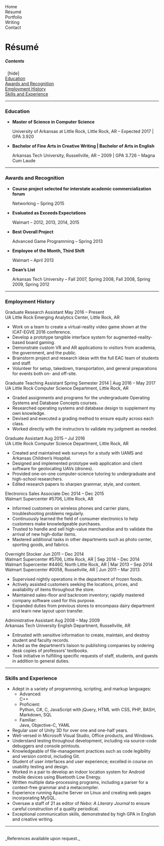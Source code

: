 <script src="https://code.jquery.com/jquery-3.2.1.min.js"></script>
<script src="/assets/js/menu-nav.js"></script>
<script src="/assets/js/toggle-toc.js"></script>

<div id="site-menu" class="site-menu">
  <div id="site-menu-button-containter-home" class="site-menu-button-container">
    <div id="site-menu-button-home" class="site-menu-button">
      <span class="site-menu-button-text">Home</span>
    </div>
  </div>
  <div id="site-menu-button-container-resume" class="site-menu-button-container">
    <div id="site-menu-button-resume" class="site-menu-button disabled">
      <span class="site-menu-button-text">R&#233;sum&#233;</span>
    </div>
  </div>
  <div id="site-menu-button-container-portfolio" class="site-menu-button-container">
    <div id="site-menu-button-portfolio" class="site-menu-button">
      <span class="site-menu-button-text">Portfolio</span>
    </div>
  </div>
  <div id="site-menu-button-container-writing" class="site-menu-button-container">
    <div id="site-menu-button-writing" class="site-menu-button">
      <span class="site-menu-button-text">Writing</span>
    </div>
  </div>
  <div id="site-menu-button-container-contact" class="site-menu-button-container">
    <div id="site-menu-button-contact" class="site-menu-button">
      <span class="site-menu-button-text">Contact</span>
    </div>
  </div>
</div>

# R&#233;sum&#233; #

<nav class="toc">
  <div class="toc-title">
    <h5 class="toc-title-text">Contents</h5>
    &nbsp;
    [<a class="smaller-text toc-toggle-text" onclick="toggleTOC()">hide</a>]
  </div>
  <div class="toc-headings">
    <a href="#education">Education</a><br>
    <a href="#awards-and-recognition">Awards and Recognition</a><br>
    <a href="#employment-history">Employment History</a><br>
    <a href="#skills-and-experience">Skills and Experience</a>
  </div>
</nav>

* * *

<div id="education">
  <h3>Education</h3>

  <ul>
    <li class="bullet-point-one"><p><strong>Master of Science in Computer Science</strong><br>
      <div class="bullet-addendum res">University of Arkansas at Little Rock, Little Rock, AR – Expected 2017 | GPA 3.920</div></p></li>
    <li class="bullet-point-one"><p><strong>Bachelor of Fine Arts in Creative Writing | Bachelor of Arts in English</strong><br>
      <div class="bullet-addendum res">Arkansas Tech University, Russellville, AR – 2009 | GPA 3.726 – Magna Cum Laude</div></p></li>
  </ul>
</div>

* * *

<div id="awards-and-recognition">
  <h3>Awards and Recognition</h3>

  <ul>
    <li class="bullet-point-one"><p><strong>Course project selected for interstate academic commercialization forum</strong><br>
      <div class="bullet-addendum res">Networking – Spring 2015</div></p></li>
    <li class="bullet-point-one"><p><strong>Evaluated as Exceeds Expectations</strong><br>
      <div class="bullet-addendum res">Walmart – 2012, 2013, 2014, 2015</div></p></li>
    <li class="bullet-point-one"><p><strong>Best Overall Project</strong><br>
      <div class="bullet-addendum res">Advanced Game Programming – Spring 2013</div></p></li>
    <li class="bullet-point-one"><p><strong>Employee of the Month, Third Shift</strong><br>
      <div class="bullet-addendum res">Walmart – April 2013</div></p></li>
    <li class="bullet-point-one"><p><strong>Dean’s List</strong><br>
      <div class="bullet-addendum res">Arkansas Tech University – Fall 2007, Spring 2008, Fall 2008, Spring 2009, Spring 2012</div></p></li>
  </ul>
</div>

* * *

<div id="employment-history">
  <h3>Employment History</h3>

  <div id="graduate-research-assistant-may16-present" class="job-container">
    <div class="job-title-and-duration clearfix">
      <span class="float-left">Graduate Research Assistant</span>
      <span class="float-right">May 2016 – Present</span>
    </div>
    <div class="job-description">
      <span class="job-employer">UA Little Rock Emerging Analytics Center, Little Rock, AR</span>
      <ul class="job-activities">
        <li class="bullet-point-two">Work on a team to create a virtual-reality video game shown at the ICAT-EGVE 2016 conference.</li>
        <li class="bullet-point-two">Develop a prototype tangible interface system for augmented-reality-based board gaming.</li>
        <li class="bullet-point-two">Demonstrate custom VR and AR applications to visitors from academia, the government, and the public.</li>
        <li class="bullet-point-two">Brainstorm project and research ideas with the full EAC team of students and staff.</li>
        <li class="bullet-point-two">Volunteer for setup, takedown, transportation, and general preparations for events both on- and off-site.</li>
      </ul>
    </div>
  </div>

  <div id="graduate-teaching-assistant-spr14-aug16-may17" class="job-container">
    <div class="job-title-and-duration clearfix">
      <span class="float-left">Graduate Teaching Assistant</span>
      <span class="float-right">Spring Semester 2014 | Aug 2016 – May 2017</span>
    </div>
    <div class="job-description">
      <span class="job-employer">UA Little Rock Computer Science Department, Little Rock, AR</span>
      <ul class="job-activities">
        <li class="bullet-point-two">Graded assignments and programs for the undergraduate Operating Systems and Database Concepts courses.</li>
        <li class="bullet-point-two">Researched operating systems and database design to supplement my own knowledge.</li>
        <li class="bullet-point-two">Devised and executed a grading method to ensure equity across each class.</li>
        <li class="bullet-point-two">Worked directly with the instructors to validate my judgment as needed.</li>
      </ul>
    </div>
  </div>

  <div id="graduate-assistant-aug15-jul16" class="job-container">
    <div class="job-title-and-duration clearfix">
      <span class="float-left">Graduate Assistant</span>
      <span class="float-right">Aug 2015 – Jul 2016</span>
    </div>
    <div class="job-description">
      <span class="job-employer">UA Little Rock Computer Science Department, Little Rock, AR</span>
      <ul class="job-activities">
        <li class="bullet-point-two">Created and maintained web surveys for a study with UAMS and Arkansas Children’s Hospital.</li>
        <li class="bullet-point-two">Designed and implemented prototype web application and client software for geolocating UAVs (drones).</li>
        <li class="bullet-point-two">Provided one-on-one computer-science tutoring to undergraduate and high-school researchers.</li>
        <li class="bullet-point-two">Edited research papers to sharpen grammar, style, and content.</li>
      </ul>
    </div>
  </div>

  <div id="electronics-sales-associate-dec14-dec15" class="job-container">
    <div class="job-title-and-duration clearfix">
      <span class="float-left">Electronics Sales Associate</span>
      <span class="float-right">Dec 2014 – Dec 2015</span>
    </div>
    <div class="job-description">
      <span class="job-employer">Walmart Supercenter #5706, Little Rock, AR</span>
      <ul class="job-activities">
        <li class="bullet-point-two">Informed customers on wireless phones and carrier plans, troubleshooting problems regularly.</li>
        <li class="bullet-point-two">Continuously learned the field of consumer electronics to help customers make knowledgeable purchases.</li>
        <li class="bullet-point-two">Trusted to handle and sell high-value merchandise and to validate the arrival of new high-dollar items.</li>
        <li class="bullet-point-two">Mastered additional tasks in other departments such as photo center, sporting goods, and fabrics.</li>
      </ul>
    </div>
  </div>

  <div id="overnight-stocker-jun11-dec14" class="job-container">
    <div class="job-title-and-duration clearfix">
      <span class="float-left">Overnight Stocker</span>
      <span class="float-right">Jun 2011 – Dec 2014</span>
    </div>
    <div class="job-description">
      <div class="job-employer-group">
        <span class="job-employer">Walmart Supercenter #5706, Little Rock, AR | Sep 2014 – Dec 2014</span><br>
        <span class="job-employer">Walmart Supercenter #4460, North Little Rock, AR | Mar 2013 – Sep 2014</span><br>
        <span class="job-employer">Walmart Supercenter #0058, Russellville, AR | Jun 2011 – Mar 2013</span>
      </div>
      <ul class="job-activities">
        <li class="bullet-point-two" style="margin-top: 0.25em">Supervised nightly operations in the department of frozen foods.</li>
        <li class="bullet-point-two">Actively assisted customers seeking the locations, prices, and availability of items throughout the store.</li>
        <li class="bullet-point-two">Maintained sales-ﬂoor and backroom inventory; rapidly mastered company software used for this purpose.</li>
        <li class="bullet-point-two">Expanded duties from previous stores to encompass dairy department and learn new layout upon transfer.</li>
      </ul>
    </div>
  </div>

  <div id="administrative-assistant-aug08-may09" class="job-container">
    <div class="job-title-and-duration clearfix">
      <span class="float-left">Administrative Assistant</span>
      <span class="float-right">Aug 2008 – May 2009</span>
    </div>
    <div class="job-description">
      <span class="job-employer">Arkansas Tech University English Department, Russellville, AR</span>
      <ul class="job-activities">
        <li class="bullet-point-two">Entrusted with sensitive information to create, maintain, and destroy student and faculty records.</li>
        <li class="bullet-point-two">Acted as the department’s liaison to publishing companies by ordering desk copies of professors’ textbooks.</li>
        <li class="bullet-point-two">Took initiative in fulfilling specific requests of staff, students, and guests in addition to general duties.</li>
      </ul>
    </div>
  </div>
</div>

* * *

<div id="skills-and-experience">
  <h3>Skills and Experience</h3>

  <ul>
    <li class="bullet-point-two contains-sublist">
      Adept in a variety of programming, scripting, and markup languages:
      <ul class="sublist">
        <li class="bullet-point-three"><span class="language-list-header">Advanced:</span><div class="language-list">C++</div></li>
        <li class="bullet-point-three"><span class="language-list-header">Proficient:</span><div class="language-list">Python, C#, C, JavaScript with jQuery, HTML with CSS, PHP, BASH, Markdown, SQL</div></li>
        <li class="bullet-point-three"><span class="language-list-header">Familiar:</span><div class="language-list">Java, Objective-C, YAML</div></li>
      </ul>
    </li>
    <li class="bullet-point-two">Regular user of Unity 3D for over one and one-half years.</li>
    <li class="bullet-point-two">Well-versed in Microsoft Visual Studio,  Office products, and Windows.</li>
    <li class="bullet-point-two">Understand testing throughout development, including via source-code debuggers and console printouts.</li>
    <li class="bullet-point-two">Knowledgeable of file-management practices such as code legibility and version control, including Git.</li>
    <li class="bullet-point-two">Student of user interfaces and user experience; excelled in course on usability testing and design.</li>
    <li class="bullet-point-two">Worked in a pair to develop an indoor location system for Android mobile devices using Bluetooth Low Energy.</li>
    <li class="bullet-point-two">Written multiple data-processing programs, including a parser for a context-free grammar and a metacompiler.</li>
    <li class="bullet-point-two">Experience running Apache Server on Linux and creating web pages incorporating MySQL.</li>
    <li class="bullet-point-two">Oversaw a staﬀ of 21 as editor of <i>Nebo: A Literary Journal</i> to ensure careful construction of a quality periodical.</li>
    <li class="bullet-point-two">Exceptional communication skills, demonstrated by high GPA in English and creative writing.</li>
  </ul>
</div>

* * *

<br>
_References available upon request._
